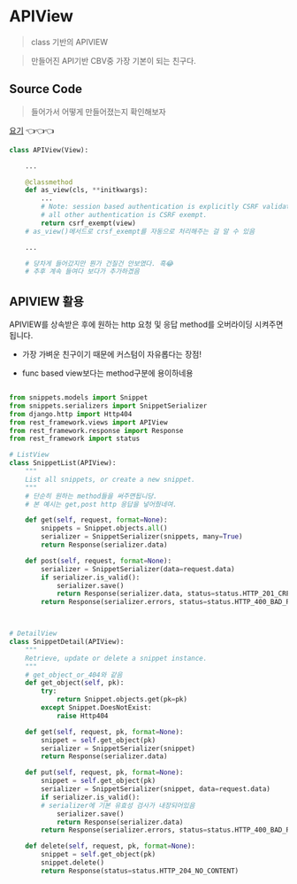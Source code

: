 # APIView
> class 기반의 APIVIEW

> 만들어진 API기반 CBV중 가장 기본이 되는 친구다.

## Source Code
> 들어가서 어떻게 만들어졌는지 확인해보자

[요기](https://github.com/encode/django-rest-framework/blob/8cba4f87ca8e785d1a8c022a7a8ea9649e049c11/rest_framework/views.py#L115) 👈👈👈
```python
class APIView(View):

    ...

    @classmethod
    def as_view(cls, **initkwargs):
        ...      
        # Note: session based authentication is explicitly CSRF validated,
        # all other authentication is CSRF exempt.
        return csrf_exempt(view)
    # as_view()메서드로 crsf_exempt를 자동으로 처리해주는 걸 알 수 있음

    ...

    # 당차게 들어갔지만 뭔가 건질건 안보였다. 흑😂
    # 추후 계속 들여다 보다가 추가하겠음
```

## APIVIEW 활용
APIVIEW를 상속받은 후에 원하는 http 요청 및 응답 method를 오버라이딩 시켜주면 됩니다.

- 가장 가벼운 친구이기 때문에 커스텀이 자유롭다는 장점!

- func based view보다는 method구분에 용이하네용

```python

from snippets.models import Snippet
from snippets.serializers import SnippetSerializer
from django.http import Http404
from rest_framework.views import APIView
from rest_framework.response import Response
from rest_framework import status

# ListView
class SnippetList(APIView):
    """
    List all snippets, or create a new snippet.
    """
    # 단순히 원하는 method들을 써주면됩니당.
    # 본 예시는 get,post http 응답을 넣어줬네여.

    def get(self, request, format=None):
        snippets = Snippet.objects.all()
        serializer = SnippetSerializer(snippets, many=True)
        return Response(serializer.data)

    def post(self, request, format=None):
        serializer = SnippetSerializer(data=request.data)
        if serializer.is_valid():
            serializer.save()
            return Response(serializer.data, status=status.HTTP_201_CREATED)
        return Response(serializer.errors, status=status.HTTP_400_BAD_REQUEST)



# DetailView
class SnippetDetail(APIView):
    """
    Retrieve, update or delete a snippet instance.
    """
    # get_object_or_404와 같음
    def get_object(self, pk):
        try:
            return Snippet.objects.get(pk=pk)
        except Snippet.DoesNotExist:
            raise Http404

    def get(self, request, pk, format=None):
        snippet = self.get_object(pk)
        serializer = SnippetSerializer(snippet)
        return Response(serializer.data)

    def put(self, request, pk, format=None):
        snippet = self.get_object(pk)
        serializer = SnippetSerializer(snippet, data=request.data)
        if serializer.is_valid():
        # serializer에 기본 유효성 검사가 내장되어있음
            serializer.save()
            return Response(serializer.data)
        return Response(serializer.errors, status=status.HTTP_400_BAD_REQUEST)

    def delete(self, request, pk, format=None):
        snippet = self.get_object(pk)
        snippet.delete()
        return Response(status=status.HTTP_204_NO_CONTENT)
```